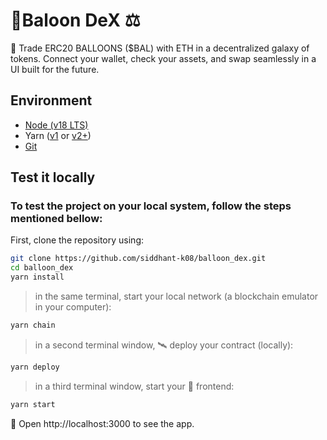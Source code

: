 # 🎈Baloon DeX ⚖️
🌌 Trade ERC20 BALLOONS ($BAL) with ETH in a decentralized galaxy of tokens. Connect your wallet, check your assets, and swap seamlessly in a UI built for the future.

## Environment
- [Node (v18 LTS)](https://nodejs.org/en/download/)
- Yarn ([v1](https://classic.yarnpkg.com/en/docs/install/) or [v2+](https://yarnpkg.com/getting-started/install))
- [Git](https://git-scm.com/downloads)

## Test it locally
### To test the project on your local system, follow the steps mentioned bellow:

First, clone the repository using:

```sh
git clone https://github.com/siddhant-k08/balloon_dex.git
cd balloon_dex
yarn install
```


> in the same terminal, start your local network (a blockchain emulator in your computer):

```sh
yarn chain
```

> in a second terminal window, 🛰 deploy your contract (locally):

```sh
yarn deploy
```

> in a third terminal window, start your 📱 frontend:

```sh
yarn start
```

📱 Open http://localhost:3000 to see the app.
